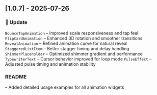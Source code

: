 ## [1.0.7] - 2025-07-26
### 🚀 Update
`BounceTapAnimation` – Improved scale responsiveness and tap feel
`FlipCardAnimation` – Enhanced 3D rotation and smoother transitions
`RevealAnimation` – Refined animation curve for natural reveal
`StaggeredListItem` – Better stagger timing and delay handling
`ShimmerPlaceholder` – Optimized shimmer gradient and performance
`TypewriterText` – Cursor behavior improved for loop mode
`PulseEffect` – Adjusted pulse timing and animation stability
### README 
– Added detailed usage examples for all animation widgets